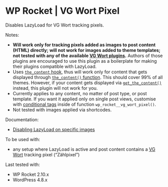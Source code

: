 # WP Rocket | VG Wort Pixel

Disables LazyLoad for VG Wort tracking pixels.

Notes:
* __Will work only for tracking pixels added as images to post content (HTML) directly; will not work for images added to theme templates; not tested with any of the available [VG Wort plugins](https://de.wordpress.org/plugins/tags/vg-wort/).__ Authors of those plugins are encouraged to use this plugin as a boilerplate for making their plugins compatible with LazyLoad.
* Uses [`the_content` hook](https://developer.wordpress.org/reference/hooks/the_content/), thus will work only for content that gets displayed through [`the_content()` function](https://developer.wordpress.org/reference/functions/the_content/). This should cover 99% of all themes. However, if your content gets displayed via [`get_the_content()`](https://developer.wordpress.org/reference/functions/get_the_content/) instead, this plugin will not work for you.
* Currently applies to any content, no matter of post type, or post template. If you want it applied only on single post views, customise with [conditional tags](https://developer.wordpress.org/themes/basics/conditional-tags/) inside of function `wp_rocket__vg_wort_pixel()`.
* Not tested with images applied via shortcodes.

Documentation:
* [Disabling LazyLoad on specific images](http://docs.wp-rocket.me/article/15-disabling-lazy-load-on-specific-images)

To be used with:
* any setup where LazyLoad is active and post content contains a [VG Wort](http://www.vgwort.de/) tracking pixel (“Zählpixel”)

Last tested with:
* WP Rocket 2.10.x
* WordPress 4.8.x
